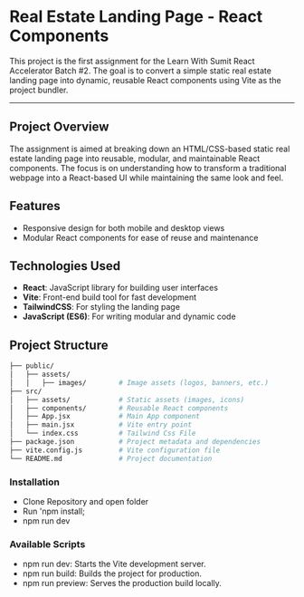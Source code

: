 # Real Estate Landing Page - React Components

This project is the first assignment for the Learn With Sumit React Accelerator Batch #2. The goal is to convert a simple static real estate landing page into dynamic, reusable React components using Vite as the project bundler.

---

## Project Overview

The assignment is aimed at breaking down an HTML/CSS-based static real estate landing page into reusable, modular, and maintainable React components. The focus is on understanding how to transform a traditional webpage into a React-based UI while maintaining the same look and feel.

## Features

-   Responsive design for both mobile and desktop views
-   Modular React components for ease of reuse and maintenance

## Technologies Used

-   **React**: JavaScript library for building user interfaces
-   **Vite**: Front-end build tool for fast development
-   **TailwindCSS**: For styling the landing page
-   **JavaScript (ES6)**: For writing modular and dynamic code

## Project Structure

```bash
├── public/
│   ├── assets/
│   │   ├── images/        # Image assets (logos, banners, etc.)
├── src/
│   ├── assets/            # Static assets (images, icons)
│   ├── components/        # Reusable React components
│   ├── App.jsx            # Main App component
│   ├── main.jsx           # Vite entry point
│   └── index.css          # Tailwind Css File
├── package.json           # Project metadata and dependencies
├── vite.config.js         # Vite configuration file
└── README.md              # Project documentation
```

### Installation

-   Clone Repository and open folder
-   Run 'npm install;
-   npm run dev

### Available Scripts

-   npm run dev: Starts the Vite development server.
-   npm run build: Builds the project for production.
-   npm run preview: Serves the production build locally.

